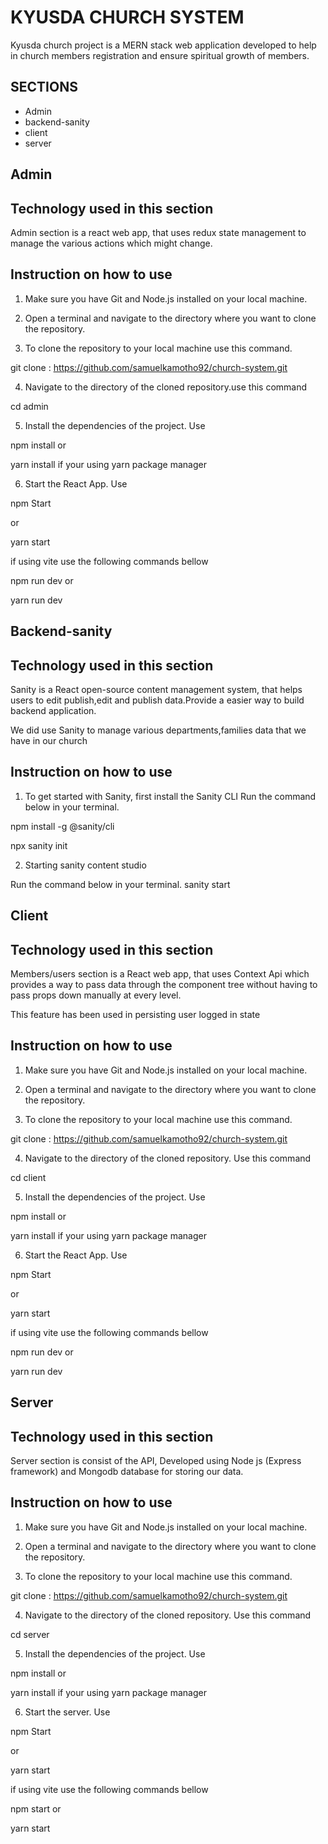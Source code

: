 
# KYUSDA CHURCH SYSTEM

Kyusda church project is a MERN stack web application developed to help in church members registration and ensure spiritual growth of members.


## SECTIONS

- Admin
- backend-sanity
- client
- server


## Admin

## Technology used in this section

  Admin section is a react web app, that uses redux state management to manage the various actions which might change.

## Instruction on how to use

1. Make sure you have Git and Node.js installed on your local machine.

2. Open a terminal and navigate to the directory where you want to clone the repository.

3. To clone the repository to your local machine use this command.


git clone :  https://github.com/samuelkamotho92/church-system.git

4. Navigate to the directory of the cloned repository.use this command

cd admin

5. Install the dependencies of the project. Use

npm install 
or

yarn install 
if your using yarn package manager

6. Start the React App. Use

npm Start

or 

yarn start

if using vite use the following commands bellow

npm run dev 
or

yarn run dev 


## Backend-sanity

## Technology used in this section

Sanity is a React open-source content management system, that helps users to edit publish,edit and publish data.Provide a easier way to build backend application.

We did use Sanity to manage various departments,families data that we have in our church
## Instruction on how to use
1. To get started with Sanity, first install the Sanity CLI
Run the command below in your terminal.

npm install -g @sanity/cli

npx sanity init

2. Starting sanity content studio

Run the command below in your terminal.
sanity start

## Client


## Technology used in this section

  Members/users section is a React web app, that uses 
Context Api which provides a way to pass data through the component tree without having to pass props down manually at every level.

This feature has been used in persisting user logged in state

## Instruction on how to use

1. Make sure you have Git and Node.js installed on your local machine.

2. Open a terminal and navigate to the directory where you want to clone the repository.

3. To clone the repository to your local machine use this command.


git clone :  https://github.com/samuelkamotho92/church-system.git

4. Navigate to the directory of the cloned repository. Use this command

cd client

5. Install the dependencies of the project. Use

npm install 
or

yarn install 
if your using yarn package manager

6. Start the React App. Use

npm Start

or 

yarn start

if using vite use the following commands bellow

npm run dev 
or

yarn run dev 


## Server


## Technology used in this section

Server section is consist of the API, Developed using Node js (Express framework) and Mongodb database for storing our data.

## Instruction on how to use

1. Make sure you have Git and Node.js installed on your local machine.

2. Open a terminal and navigate to the directory where you want to clone the repository.

3. To clone the repository to your local machine use this command.


git clone :  https://github.com/samuelkamotho92/church-system.git

4. Navigate to the directory of the cloned repository. Use this command

cd server

5. Install the dependencies of the project. Use

npm install 
or

yarn install 
if your using yarn package manager

6. Start the server. Use

npm Start

or 

yarn start

if using vite use the following commands bellow

npm start
or

yarn start

